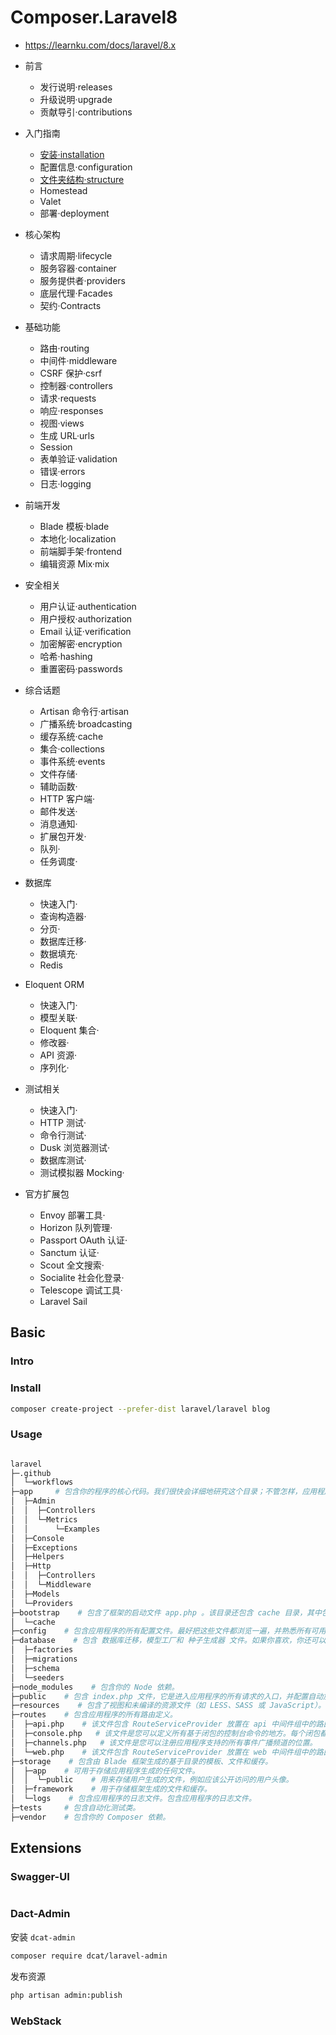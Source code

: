---
---

# Composer.Laravel8

- https://learnku.com/docs/laravel/8.x

- 前言
  - 发行说明·releases
  - 升级说明·upgrade
  - 贡献导引·contributions
- 入门指南
  - [安装·installation](./installation.md)
  - 配置信息·configuration
  - [文件夹结构·structure](./structure.md)
  - Homestead
  - Valet
  - 部署·deployment
- 核心架构
  - 请求周期·lifecycle
  - 服务容器·container
  - 服务提供者·providers
  - 底层代理·Facades
  - 契约·Contracts
- 基础功能
  - 路由·routing
  - 中间件·middleware
  - CSRF 保护·csrf
  - 控制器·controllers
  - 请求·requests
  - 响应·responses
  - 视图·views
  - 生成 URL·urls
  - Session
  - 表单验证·validation
  - 错误·errors
  - 日志·logging
- 前端开发
  - Blade 模板·blade
  - 本地化·localization
  - 前端脚手架·frontend
  - 编辑资源 Mix·mix
- 安全相关
  - 用户认证·authentication
  - 用户授权·authorization
  - Email 认证·verification
  - 加密解密·encryption
  - 哈希·hashing
  - 重置密码·passwords
- 综合话题
  - Artisan 命令行·artisan
  - 广播系统·broadcasting
  - 缓存系统·cache
  - 集合·collections
  - 事件系统·events
  - 文件存储·
  - 辅助函数·
  - HTTP 客户端·
  - 邮件发送·
  - 消息通知·
  - 扩展包开发·
  - 队列·
  - 任务调度·
- 数据库
  - 快速入门·
  - 查询构造器·
  - 分页·
  - 数据库迁移·
  - 数据填充·
  - Redis
- Eloquent ORM
  - 快速入门·
  - 模型关联·
  - Eloquent 集合·
  - 修改器·
  - API 资源·
  - 序列化·
- 测试相关
  - 快速入门·
  - HTTP 测试·
  - 命令行测试·
  - Dusk 浏览器测试·
  - 数据库测试·
  - 测试模拟器 Mocking·
- 官方扩展包
  - Envoy 部署工具·
  - Horizon 队列管理·
  - Passport OAuth 认证·
  - Sanctum 认证·
  - Scout 全文搜索·
  - Socialite 社会化登录·
  - Telescope 调试工具·
  - Laravel Sail

## Basic

### Intro

### Install

```sh
composer create-project --prefer-dist laravel/laravel blog
```

### Usage

```sh

```

```sh
laravel
├─.github
│  └─workflows
├─app     # 包含你的程序的核心代码。我们很快会详细地研究这个目录；不管怎样，应用程序中几乎所有的类都将位于此目录中。
│  ├─Admin
│  │  ├─Controllers
│  │  └─Metrics
│  │      └─Examples
│  ├─Console
│  ├─Exceptions
│  ├─Helpers
│  ├─Http
│  │  ├─Controllers
│  │  └─Middleware
│  ├─Models
│  └─Providers
├─bootstrap    # 包含了框架的启动文件 app.php 。该目录还包含 cache 目录，其中包含用于性能优化的框架生成的文件，例如路由和服务缓存文件。
│  └─cache
├─config    # 包含应用程序的所有配置文件。最好把这些文件都浏览一遍，并熟悉所有可用的选项。
├─database    # 包含 数据库迁移，模型工厂和 种子生成器 文件。如果你喜欢，你还可以把它作为 SQLite 数据库存放目录。
│  ├─factories
│  ├─migrations
│  ├─schema
│  └─seeders
├─node_modules    # 包含你的 Node 依赖。
├─public    # 包含 index.php 文件，它是进入应用程序的所有请求的入口，并配置自动加载。该目录还包含您的资源，如图像、JavaScript 脚本和 CSS 样式。
├─resources    # 包含了视图和未编译的资源文件（如 LESS、SASS 或 JavaScript）。此目录还包含你所有的语言文件。
├─routes    # 包含应用程序的所有路由定义。
│  ├─api.php    # 该文件包含 RouteServiceProvider 放置在 api 中间件组中的路由，后者提供速率限制。这些路由是无状态的，因此通过这些路由进入应用程序的请求将通过令牌进行身份验证，并且不能访问会话状态。
│  ├─console.php   # 该文件是您可以定义所有基于闭包的控制台命令的地方。每个闭包都绑定到一个命令实例，允许使用一种简单的方法与每个命令的进行 IO 交互。尽管这个文件没有定义 HTTP 路由，但是它定义了应用程序中基于控制台的入口点（路由）。
│  ├─channels.php   # 该文件是您可以注册应用程序支持的所有事件广播频道的位置。
│  └─web.php    # 该文件包含 RouteServiceProvider 放置在 web 中间件组中的路由，后者提供会话状态、CSRF 保护和 cookie 加密。如果您的应用程序不提供无状态的 RESTful API，那么您的所有路由都很可能在 web.php 文件。
├─storage    # 包含由 Blade 框架生成的基于目录的模板、文件和缓存。
│  ├─app    # 可用于存储应用程序生成的任何文件。
│  │  └─public    # 用来存储用户生成的文件，例如应该公开访问的用户头像。
│  ├─framework    # 用于存储框架生成的文件和缓存。
│  └─logs    # 包含应用程序的日志文件。包含应用程序的日志文件。
├─tests     # 包含自动化测试类。
├─vendor    # 包含你的 Composer 依赖。
```

## Extensions

### Swagger-UI

```sh

```

### Dact-Admin

安装 `dcat-admin`

```sh
composer require dcat/laravel-admin
```

发布资源

```sh
php artisan admin:publish
```

### WebStack

```sh

```
